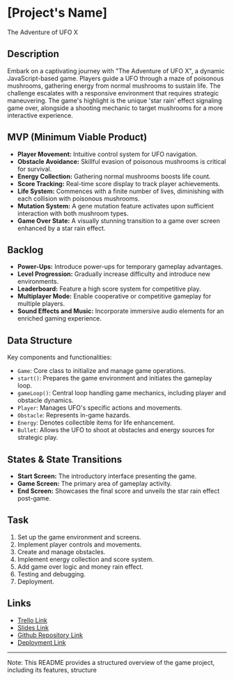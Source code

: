 # [Project's Name]
The Adventure of UFO X

## Description
Embark on a captivating journey with "The Adventure of UFO X", a dynamic JavaScript-based game. Players guide a UFO through a maze of poisonous mushrooms, gathering energy from normal mushrooms to sustain life. The challenge escalates with a responsive environment that requires strategic maneuvering. The game's highlight is the unique 'star rain' effect signaling game over, alongside a shooting mechanic to target mushrooms for a more interactive experience.

## MVP (Minimum Viable Product)
- **Player Movement:** Intuitive control system for UFO navigation.
- **Obstacle Avoidance:** Skillful evasion of poisonous mushrooms is critical for survival.
- **Energy Collection:** Gathering normal mushrooms boosts life count.
- **Score Tracking:** Real-time score display to track player achievements.
- **Life System:** Commences with a finite number of lives, diminishing with each collision with poisonous mushrooms.
- **Mutation System:** A gene mutation feature activates upon sufficient interaction with both mushroom types.
- **Game Over State:** A visually stunning transition to a game over screen enhanced by a star rain effect.

## Backlog
- **Power-Ups:** Introduce power-ups for temporary gameplay advantages.
- **Level Progression:** Gradually increase difficulty and introduce new environments.
- **Leaderboard:** Feature a high score system for competitive play.
- **Multiplayer Mode:** Enable cooperative or competitive gameplay for multiple players.
- **Sound Effects and Music:** Incorporate immersive audio elements for an enriched gaming experience.

## Data Structure
Key components and functionalities:
- `Game`: Core class to initialize and manage game operations.
- `start()`: Prepares the game environment and initiates the gameplay loop.
- `gameLoop()`: Central loop handling game mechanics, including player and obstacle dynamics.
- `Player`: Manages UFO's specific actions and movements.
- `Obstacle`: Represents in-game hazards.
- `Energy`: Denotes collectible items for life enhancement.
- `Bullet`: Allows the UFO to shoot at obstacles and energy sources for strategic play.

## States & State Transitions
- **Start Screen:** The introductory interface presenting the game.
- **Game Screen:** The primary area of gameplay activity.
- **End Screen:** Showcases the final score and unveils the star rain effect post-game.


## Task
1. Set up the game environment and screens.
2. Implement player controls and movements.
3. Create and manage obstacles.
4. Implement energy collection and score system.
5. Add game over logic and money rain effect.
6. Testing and debugging.
7. Deployment.

## Links
- [Trello Link](#)
- [Slides Link](#)
- [Github Repository Link](#)
- [Deployment Link](#Deployment-Link)

---

Note: This README provides a structured overview of the game project, including its features, structure

